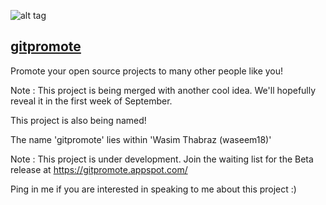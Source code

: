![alt tag](https://raw.githubusercontent.com/waseem18/gitpromote/master/static/images/dp.PNG)

<a href="https://gitpromote.appspot.com/"><h2>gitpromote</h2></a>

Promote your open source projects to many other people like you!

Note : This project is being merged with another cool idea. We'll hopefully reveal it in the first week of September.

This project is also being named!

The name 'gitpromote' lies within 'Wasim Thabraz (waseem18)'


Note : This project is under development. Join the waiting list for the Beta release at https://gitpromote.appspot.com/

Ping in me if you are interested in speaking to me about this project :)
